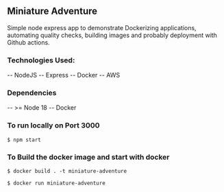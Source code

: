 ## Miniature Adventure
Simple node express app to demonstrate Dockerizing applications, automating quality checks, building images and probably deployment with Github actions.

### Technologies Used:
-- NodeJS
-- Express
-- Docker
-- AWS

### Dependencies
-- >= Node 18
-- Docker

### To run locally on Port 3000
```
$ npm start
```

### To Build the docker image and start with docker
```
$ docker build . -t miniature-adventure

$ docker run miniature-adventure
```